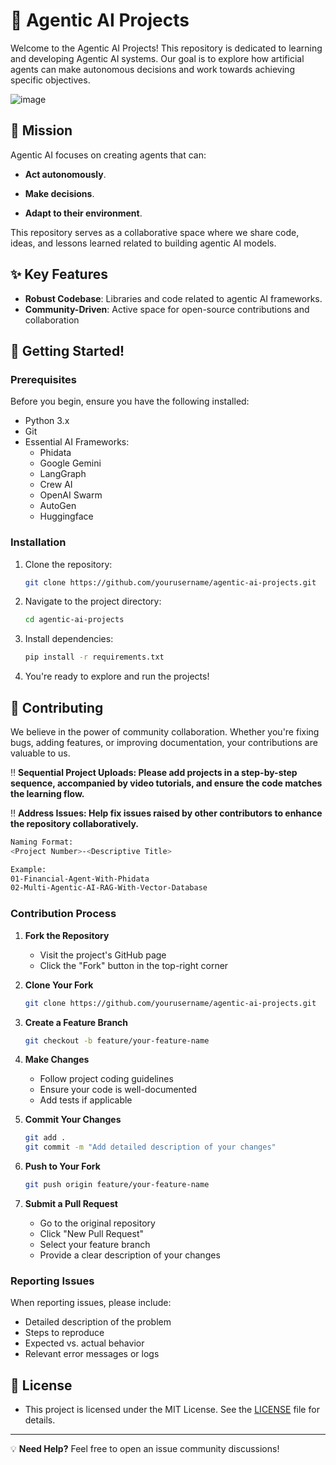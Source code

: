 # 🤖 Agentic AI Projects

Welcome to the Agentic AI Projects! This repository is dedicated to learning and developing Agentic AI systems. Our goal is to explore how artificial agents can make autonomous decisions and work towards achieving specific objectives.

![image](https://github.com/user-attachments/assets/62c1b01f-742b-4725-9357-516502a2f422)

## 🎯 Mission

Agentic AI focuses on creating agents that can:

- **Act autonomously**.

- **Make decisions**.

- **Adapt to their environment**.

This repository serves as a collaborative space where we share code, ideas, and lessons learned related to building agentic AI models.

## ✨ Key Features

- **Robust Codebase**: Libraries and code related to agentic AI frameworks.
- **Community-Driven**: Active space for open-source contributions and collaboration

## 🚀 Getting Started!

### Prerequisites

Before you begin, ensure you have the following installed:

- Python 3.x
- Git
- Essential AI Frameworks:
  - Phidata
  - Google Gemini
  - LangGraph
  - Crew AI
  - OpenAI Swarm
  - AutoGen
  - Huggingface

### Installation

1. Clone the repository:

   ```bash
   git clone https://github.com/yourusername/agentic-ai-projects.git
   ```

2. Navigate to the project directory:

   ```bash
   cd agentic-ai-projects
   ```

3. Install dependencies:

   ```bash
   pip install -r requirements.txt
   ```

4. You're ready to explore and run the projects!

## 🤝 Contributing

We believe in the power of community collaboration. Whether you're fixing bugs, adding features, or improving documentation, your contributions are valuable to us.

‼️ **Sequential Project Uploads: Please add projects in a step-by-step sequence, accompanied by video tutorials, and ensure the code matches the learning flow.**

‼️ **Address Issues: Help fix issues raised by other contributors to enhance the repository collaboratively.**

```bash
Naming Format:
<Project Number>-<Descriptive Title>

Example:
01-Financial-Agent-With-Phidata
02-Multi-Agentic-AI-RAG-With-Vector-Database
```

### Contribution Process

1. **Fork the Repository**

   - Visit the project's GitHub page
   - Click the "Fork" button in the top-right corner

2. **Clone Your Fork**

   ```bash
   git clone https://github.com/yourusername/agentic-ai-projects.git
   ```

3. **Create a Feature Branch**

   ```bash
   git checkout -b feature/your-feature-name
   ```

4. **Make Changes**

   - Follow project coding guidelines
   - Ensure your code is well-documented
   - Add tests if applicable

5. **Commit Your Changes**

   ```bash
   git add .
   git commit -m "Add detailed description of your changes"
   ```

6. **Push to Your Fork**

   ```bash
   git push origin feature/your-feature-name
   ```

7. **Submit a Pull Request**
   - Go to the original repository
   - Click "New Pull Request"
   - Select your feature branch
   - Provide a clear description of your changes

### Reporting Issues

When reporting issues, please include:

- Detailed description of the problem
- Steps to reproduce
- Expected vs. actual behavior
- Relevant error messages or logs

## 📜 License

- This project is licensed under the MIT License. See the [LICENSE](LICENSE) file for details.
---

💡 **Need Help?** Feel free to open an issue community discussions!
